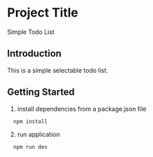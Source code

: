 # Project Title
Simple Todo List

## Introduction
This is a simple selectable todo list.

## Getting Started
1. install dependencies from a package.json file
```bash
  npm install
```
2. run application
```bash
  npm run dev
```